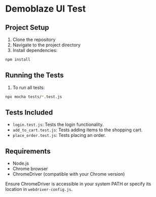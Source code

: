 # Demoblaze UI Test

## Project Setup

1. Clone the repository
2. Navigate to the project directory
3. Install dependencies:

```sh
npm install
```

## Running the Tests

1. To run all tests:

```sh
npx mocha tests/*.test.js
```

## Tests Included

- `login.test.js`: Tests the login functionality.
- `add_to_cart.test.js`: Tests adding items to the shopping cart.
- `place_order.test.js`: Tests placing an order.

## Requirements

- Node.js
- Chrome browser
- ChromeDriver (compatible with your Chrome version)

Ensure ChromeDriver is accessible in your system PATH or specify its location in `webdriver-config.js`.
